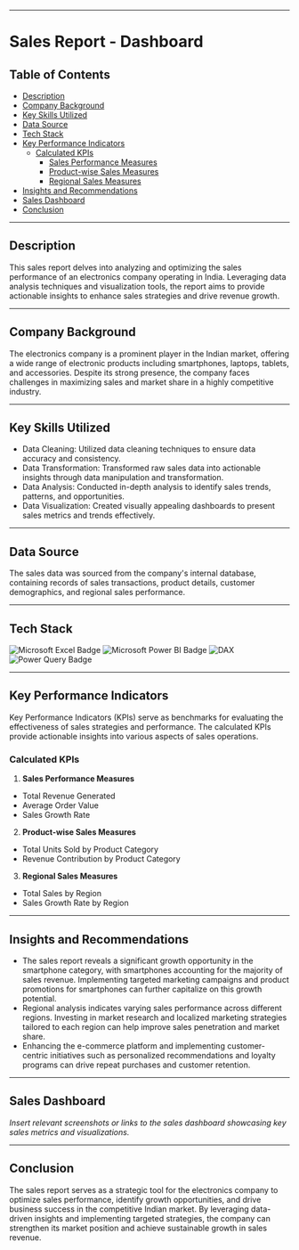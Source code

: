 

---------------------------------------------------------------------------------------------------------------------------------------------------------------

# Sales Report - Dashboard

## Table of Contents
- [Description](#Description)
- [Company Background](#Company-Background)
- [Key Skills Utilized](#Key-Skills-Utilized)
- [Data Source](#Data-Source)
- [Tech Stack](#Tech-Stack)
- [Key Performance Indicators](#Key-Performance-Indicators)
  - [Calculated KPIs](#Calculated-KPIs)
    - [Sales Performance Measures](#Sales-Performance-Measures)
    - [Product-wise Sales Measures](#Product-wise-Sales-Measures)
    - [Regional Sales Measures](#Regional-Sales-Measures)
- [Insights and Recommendations](#Insights-and-Recommendations)
- [Sales Dashboard](#Sales-Dashboard)
- [Conclusion](#Conclusion)

---------------------------------------------------------------------------------------------------------------------------------------------------------------

## Description
This sales report delves into analyzing and optimizing the sales performance of an electronics company operating in India. Leveraging data analysis techniques and visualization tools, the report aims to provide actionable insights to enhance sales strategies and drive revenue growth.

---------------------------------------------------------------------------------------------------------------------------------------------------------------

## Company Background
The electronics company is a prominent player in the Indian market, offering a wide range of electronic products including smartphones, laptops, tablets, and accessories. Despite its strong presence, the company faces challenges in maximizing sales and market share in a highly competitive industry.

---------------------------------------------------------------------------------------------------------------------------------------------------------------

## Key Skills Utilized
- Data Cleaning: Utilized data cleaning techniques to ensure data accuracy and consistency.
- Data Transformation: Transformed raw sales data into actionable insights through data manipulation and transformation.
- Data Analysis: Conducted in-depth analysis to identify sales trends, patterns, and opportunities.
- Data Visualization: Created visually appealing dashboards to present sales metrics and trends effectively.

---------------------------------------------------------------------------------------------------------------------------------------------------------------

## Data Source
The sales data was sourced from the company's internal database, containing records of sales transactions, product details, customer demographics, and regional sales performance.

---------------------------------------------------------------------------------------------------------------------------------------------------------------

## Tech Stack
![Microsoft Excel Badge](https://img.shields.io/badge/Microsoft_Excel-217346?style=for-the-badge&logo=Microsoft%20Excel&labelColor=black) ![Microsoft Power BI Badge](https://img.shields.io/badge/Power_BI-F2C811?style=for-the-badge&logo=Power%20BI&labelColor=black) ![DAX](https://img.shields.io/badge/DAX-F2C811?style=for-the-badge&logo=Power%20BI&labelColor=black) ![Power Query Badge](https://img.shields.io/badge/Power_Query-F2C811?style=for-the-badge&logo=Power%20BI&logoColor=F2C811&labelColor=black&color=F2C811)

---------------------------------------------------------------------------------------------------------------------------------------------------------------

## Key Performance Indicators
Key Performance Indicators (KPIs) serve as benchmarks for evaluating the effectiveness of sales strategies and performance. The calculated KPIs provide actionable insights into various aspects of sales operations.

### Calculated KPIs
1. **Sales Performance Measures**
- Total Revenue Generated
- Average Order Value
- Sales Growth Rate

2. **Product-wise Sales Measures**
- Total Units Sold by Product Category
- Revenue Contribution by Product Category

3. **Regional Sales Measures**
- Total Sales by Region
- Sales Growth Rate by Region

---------------------------------------------------------------------------------------------------------------------------------------------------------------

## Insights and Recommendations
- The sales report reveals a significant growth opportunity in the smartphone category, with smartphones accounting for the majority of sales revenue. Implementing targeted marketing campaigns and product promotions for smartphones can further capitalize on this growth potential.
- Regional analysis indicates varying sales performance across different regions. Investing in market research and localized marketing strategies tailored to each region can help improve sales penetration and market share.
- Enhancing the e-commerce platform and implementing customer-centric initiatives such as personalized recommendations and loyalty programs can drive repeat purchases and customer retention.

---------------------------------------------------------------------------------------------------------------------------------------------------------------

## Sales Dashboard
*Insert relevant screenshots or links to the sales dashboard showcasing key sales metrics and visualizations.*

---------------------------------------------------------------------------------------------------------------------------------------------------------------

## Conclusion
The sales report serves as a strategic tool for the electronics company to optimize sales performance, identify growth opportunities, and drive business success in the competitive Indian market. By leveraging data-driven insights and implementing targeted strategies, the company can strengthen its market position and achieve sustainable growth in sales revenue.
